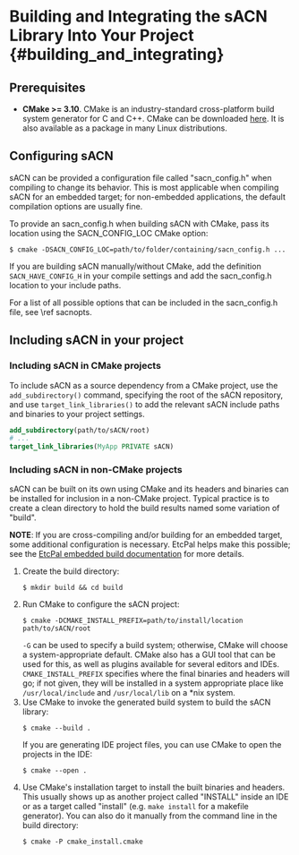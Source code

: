 # Building and Integrating the sACN Library Into Your Project           {#building_and_integrating}

## Prerequisites

* **CMake >= 3.10**. CMake is an industry-standard cross-platform build system generator for C and
  C++. CMake can be downloaded [here](https://cmake.org/download). It is also available as a
  package in many Linux distributions.

## Configuring sACN

sACN can be provided a configuration file called "sacn_config.h" when compiling to change its
behavior. This is most applicable when compiling sACN for an embedded target; for non-embedded
applications, the default compilation options are usually fine.

To provide an sacn_config.h when building sACN with CMake, pass its location using the
SACN_CONFIG_LOC CMake option:
```
$ cmake -DSACN_CONFIG_LOC=path/to/folder/containing/sacn_config.h ...
```

If you are building sACN manually/without CMake, add the definition `SACN_HAVE_CONFIG_H` in your
compile settings and add the sacn_config.h location to your include paths.

For a list of all possible options that can be included in the sacn_config.h file, see
\ref sacnopts.

## Including sACN in your project

### Including sACN in CMake projects

To include sACN as a source dependency from a CMake project, use the `add_subdirectory()` command,
specifying the root of the sACN repository, and use `target_link_libraries()` to add the relevant
sACN include paths and binaries to your project settings.

```cmake
add_subdirectory(path/to/sACN/root)
# ...
target_link_libraries(MyApp PRIVATE sACN)
```

### Including sACN in non-CMake projects

sACN can be built on its own using CMake and its headers and binaries can be installed for
inclusion in a non-CMake project. Typical practice is to create a clean directory to hold the build
results named some variation of "build".

**NOTE**: If you are cross-compiling and/or building for an embedded target, some additional
configuration is necessary. EtcPal helps make this possible; see the
[EtcPal embedded build documentation](https://etclabs.github.io/EtcPal/docs/head/building_for_embedded.html)
for more details.

1. Create the build directory:
   ```
   $ mkdir build && cd build
   ```
2. Run CMake to configure the sACN project:
   ```
   $ cmake -DCMAKE_INSTALL_PREFIX=path/to/install/location path/to/sACN/root
   ```
   `-G` can be used to specify a build system; otherwise, CMake will choose a system-appropriate
   default. CMake also has a GUI tool that can be used for this, as well as plugins available for
   several editors and IDEs. `CMAKE_INSTALL_PREFIX` specifies where the final binaries and headers
   will go; if not given, they will be installed in a system appropriate place like
   `/usr/local/include` and `/usr/local/lib` on a *nix system.
3. Use CMake to invoke the generated build system to build the sACN library:
   ```
   $ cmake --build .
   ```
   If you are generating IDE project files, you can use CMake to open the projects in the IDE:
   ```
   $ cmake --open .
   ```
4. Use CMake's installation target to install the built binaries and headers. This usually shows up
   as another project called "INSTALL" inside an IDE or as a target called "install"
   (e.g. `make install` for a makefile generator). You can also do it manually from the command
   line in the build directory:
   ```
   $ cmake -P cmake_install.cmake
   ```
